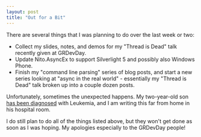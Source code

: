 ```yaml
---
layout: post
title: "Out for a Bit"
---
```

There are several things that I was planning to do over the last week or two:




- Collect my slides, notes, and demos for my "Thread is Dead" talk recently given at GRDevDay.
- Update Nito.AsyncEx to support Silverlight 5 and possibly also Windows Phone.
- Finish my "command line parsing" series of blog posts, and start a new series looking at "async in the real world" - essentially my "Thread is Dead" talk broken up into a couple dozen posts.


Unfortunately, sometimes the unexpected happens. My two-year-old son [has been diagnosed](http://sdcleary.blogspot.com/) with Leukemia, and I am writing this far from home in his hospital room.



I do still plan to do all of the things listed above, but they won't get done as soon as I was hoping. My apologies especially to the GRDevDay people!

